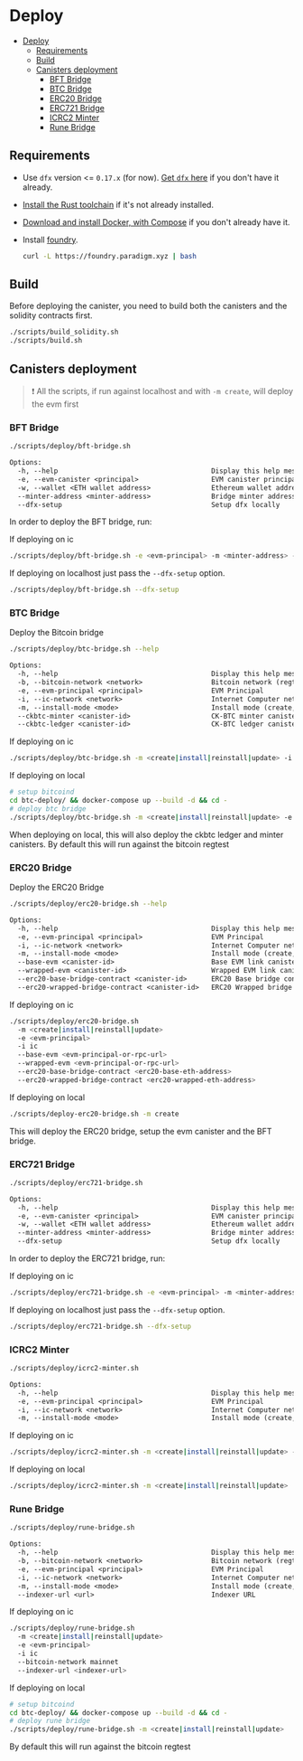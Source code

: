 # Deploy

- [Deploy](#deploy)
  - [Requirements](#requirements)
  - [Build](#build)
  - [Canisters deployment](#canisters-deployment)
    - [BFT Bridge](#bft-bridge)
    - [BTC Bridge](#btc-bridge)
    - [ERC20 Bridge](#erc20-bridge)
    - [ERC721 Bridge](#erc721-bridge)
    - [ICRC2 Minter](#icrc2-minter)
    - [Rune Bridge](#rune-bridge)

## Requirements

- Use `dfx` version <= `0.17.x` (for now). [Get `dfx` here](https://internetcomputer.org/docs/current/developer-docs/getting-started/install/#installing-dfx) if you don't have it already.
- [Install the Rust toolchain](https://www.rust-lang.org/tools/install) if it's not already installed.
- [Download and install Docker, with Compose](https://www.docker.com/products/docker-desktop/) if you don't already have it.
- Install [foundry](https://book.getfoundry.sh/getting-started/installation).

    ```sh
    curl -L https://foundry.paradigm.xyz | bash
    ```

## Build

Before deploying the canister, you need to build both the canisters and the solidity contracts first.

```sh
./scripts/build_solidity.sh
./scripts/build.sh
```

## Canisters deployment

> ❗ All the scripts, if run against localhost and with `-m create`, will deploy the evm first

### BFT Bridge

```sh
./scripts/deploy/bft-bridge.sh
```

```txt
Options:
  -h, --help                                      Display this help message
  -e, --evm-canister <principal>                  EVM canister principal
  -w, --wallet <ETH wallet address>               Ethereum wallet address for deploy
  --minter-address <minter-address>               Bridge minter address
  --dfx-setup                                     Setup dfx locally
```

In order to deploy the BFT bridge, run:

If deploying on ic

```sh
./scripts/deploy/bft-bridge.sh -e <evm-principal> -m <minter-address> -w <wallet-address>
```

If deploying on localhost just pass the `--dfx-setup` option.

```sh
./scripts/deploy/bft-bridge.sh --dfx-setup
```

### BTC Bridge

Deploy the Bitcoin bridge

```sh
./scripts/deploy/btc-bridge.sh --help
```

```txt
Options:
  -h, --help                                      Display this help message
  -b, --bitcoin-network <network>                 Bitcoin network (regtest, testnet, mainnet) (default: regtest)
  -e, --evm-principal <principal>                 EVM Principal
  -i, --ic-network <network>                      Internet Computer network (local, ic) (default: local)
  -m, --install-mode <mode>                       Install mode (create, init, reinstall, upgrade)
  --ckbtc-minter <canister-id>                    CK-BTC minter canister ID
  --ckbtc-ledger <canister-id>                    CK-BTC ledger canister ID
```

If deploying on ic

```sh
./scripts/deploy/btc-bridge.sh -m <create|install|reinstall|update> -i ic -e <evm-principal> --bitcoin-network mainnet
```

If deploying on local

```sh
# setup bitcoind
cd btc-deploy/ && docker-compose up --build -d && cd -
# deploy btc bridge
./scripts/deploy/btc-bridge.sh -m <create|install|reinstall|update> -e <evm-principal>
```

When deploying on local, this will also deploy the ckbtc ledger and minter canisters.
By default this will run against the bitcoin regtest

### ERC20 Bridge

Deploy the ERC20 Bridge

```sh
./scripts/deploy/erc20-bridge.sh --help
```

```txt
Options:
  -h, --help                                      Display this help message
  -e, --evm-principal <principal>                 EVM Principal
  -i, --ic-network <network>                      Internet Computer network (local, ic) (default: local)
  -m, --install-mode <mode>                       Install mode (create, init, reinstall, upgrade)
  --base-evm <canister-id>                        Base EVM link canister ID
  --wrapped-evm <canister-id>                     Wrapped EVM link canister ID
  --erc20-base-bridge-contract <canister-id>      ERC20 Base bridge contract canister ID
  --erc20-wrapped-bridge-contract <canister-id>   ERC20 Wrapped bridge contract canister ID
```

If deploying on ic

```sh
./scripts/deploy/erc20-bridge.sh
  -m <create|install|reinstall|update>
  -e <evm-principal>
  -i ic
  --base-evm <evm-principal-or-rpc-url>
  --wrapped-evm <evm-principal-or-rpc-url>
  --erc20-base-bridge-contract <erc20-base-eth-address>
  --erc20-wrapped-bridge-contract <erc20-wrapped-eth-address>
```

If deploying on local

```sh
./scripts/deploy-erc20-bridge.sh -m create
```

This will deploy the ERC20 bridge, setup the evm canister and the BFT bridge.

### ERC721 Bridge

```sh
./scripts/deploy/erc721-bridge.sh
```

```txt
Options:
  -h, --help                                      Display this help message
  -e, --evm-canister <principal>                  EVM canister principal
  -w, --wallet <ETH wallet address>               Ethereum wallet address for deploy
  --minter-address <minter-address>               Bridge minter address
  --dfx-setup                                     Setup dfx locally
```

In order to deploy the ERC721 bridge, run:

If deploying on ic

```sh
./scripts/deploy/erc721-bridge.sh -e <evm-principal> -m <minter-address> -w <wallet-address>
```

If deploying on localhost just pass the `--dfx-setup` option.

```sh
./scripts/deploy/erc721-bridge.sh --dfx-setup
```

### ICRC2 Minter

```sh
./scripts/deploy/icrc2-minter.sh
```

```txt
Options:
  -h, --help                                      Display this help message
  -e, --evm-principal <principal>                 EVM Principal
  -i, --ic-network <network>                      Internet Computer network (local, ic) (default: local)
  -m, --install-mode <mode>                       Install mode (create, init, reinstall, upgrade)
```

If deploying on ic

```sh
./scripts/deploy/icrc2-minter.sh -m <create|install|reinstall|update> -e <evm-principal> -i ic
```

If deploying on local

```sh
./scripts/deploy/icrc2-minter.sh -m <create|install|reinstall|update>
```

### Rune Bridge

```sh
./scripts/deploy/rune-bridge.sh
```

```txt
Options:
  -h, --help                                      Display this help message
  -b, --bitcoin-network <network>                 Bitcoin network (regtest, testnet, mainnet) (default: regtest)
  -e, --evm-principal <principal>                 EVM Principal
  -i, --ic-network <network>                      Internet Computer network (local, ic) (default: local)
  -m, --install-mode <mode>                       Install mode (create, init, reinstall, upgrade)
  --indexer-url <url>                             Indexer URL
```

If deploying on ic

```sh
./scripts/deploy/rune-bridge.sh
  -m <create|install|reinstall|update>
  -e <evm-principal> 
  -i ic 
  --bitcoin-network mainnet 
  --indexer-url <indexer-url>
```

If deploying on local

```sh
# setup bitcoind
cd btc-deploy/ && docker-compose up --build -d && cd -
# deploy rune bridge
./scripts/deploy/rune-bridge.sh -m <create|install|reinstall|update>
```

By default this will run against the bitcoin regtest
